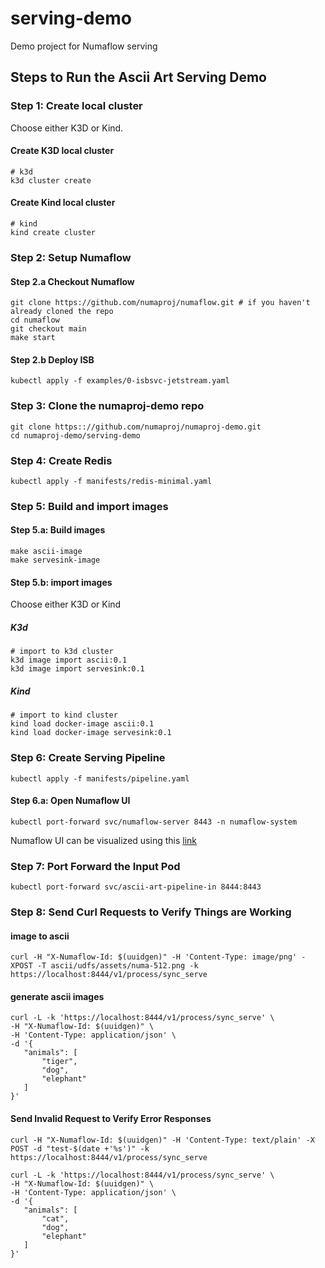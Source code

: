 # serving-demo
Demo project for Numaflow serving

## Steps to Run the Ascii Art Serving Demo

### Step 1: Create local cluster

Choose either K3D or Kind.

#### Create K3D local cluster
```shell
# k3d
k3d cluster create

```

#### Create Kind local cluster
```shell
# kind
kind create cluster
```

### Step 2: Setup Numaflow

#### Step 2.a Checkout Numaflow

```shell
git clone https://github.com/numaproj/numaflow.git # if you haven't already cloned the repo
cd numaflow
git checkout main
make start
```

#### Step 2.b Deploy ISB

```shell
kubectl apply -f examples/0-isbsvc-jetstream.yaml
```

### Step 3: Clone the numaproj-demo repo

```shell
git clone https:://github.com/numaproj/numaproj-demo.git
cd numaproj-demo/serving-demo
```

### Step 4: Create Redis 

```shell
kubectl apply -f manifests/redis-minimal.yaml
```


### Step 5: Build and import images
#### Step 5.a: Build images
```shell
make ascii-image
make servesink-image
```


#### Step 5.b: import images
Choose either K3D or Kind

##### K3d

```shell
# import to k3d cluster
k3d image import ascii:0.1
k3d image import servesink:0.1
```
 
##### Kind
 
```shell
# import to kind cluster
kind load docker-image ascii:0.1
kind load docker-image servesink:0.1
```

### Step 6: Create Serving Pipeline

```shell
kubectl apply -f manifests/pipeline.yaml
```

#### Step 6.a: Open Numaflow UI

``` shell
kubectl port-forward svc/numaflow-server 8443 -n numaflow-system
```

Numaflow UI can be visualized using this [link](https://localhost:8443/?namespace=default&pipeline=ascii-art-pipeline)

### Step 7: Port Forward the Input Pod

```shell
kubectl port-forward svc/ascii-art-pipeline-in 8444:8443
```

### Step 8: Send Curl Requests to Verify Things are Working

#### image to ascii
```shell
curl -H "X-Numaflow-Id: $(uuidgen)" -H 'Content-Type: image/png' -XPOST -T ascii/udfs/assets/numa-512.png -k https://localhost:8444/v1/process/sync_serve
```

#### generate ascii images
```shell
curl -L -k 'https://localhost:8444/v1/process/sync_serve' \
-H "X-Numaflow-Id: $(uuidgen)" \
-H 'Content-Type: application/json' \
-d '{
   "animals": [
       "tiger",
       "dog",
       "elephant"
   ]
}'
```

#### Send Invalid Request to Verify Error Responses

```shell
curl -H "X-Numaflow-Id: $(uuidgen)" -H 'Content-Type: text/plain' -X POST -d "test-$(date +'%s')" -k https://localhost:8444/v1/process/sync_serve
```

```shell
curl -L -k 'https://localhost:8444/v1/process/sync_serve' \
-H "X-Numaflow-Id: $(uuidgen)" \
-H 'Content-Type: application/json' \
-d '{
   "animals": [
       "cat",
       "dog",
       "elephant"
   ]
}'
```
